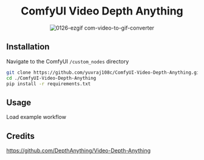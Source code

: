 <div align="center">

# ComfyUI Video Depth Anything


![0126-ezgif com-video-to-gif-converter](https://github.com/user-attachments/assets/2db00d84-9de3-434b-a36b-1981f4399e09)


</div>



## Installation

Navigate to the ComfyUI `/custom_nodes` directory

```bash
git clone https://github.com/yuvraj108c/ComfyUI-Video-Depth-Anything.git
cd ./ComfyUI-Video-Depth-Anything
pip install -r requirements.txt
```
## Usage
Load example workflow


## Credits
https://github.com/DepthAnything/Video-Depth-Anything
